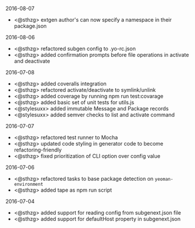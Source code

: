 2016-08-07
- <@sthzg> extgen author's can now specify a namespace in their package.json

2016-08-06
- <@sthzg> refactored subgen config to .yo-rc.json
- <@sthzg> added confirmation prompts before file operations in activate and deactivate

2016-07-08
- <@sthzg> added coveralls integration
- <@sthzg> refactored activate/deactivate to symlink/unlink
- <@sthzg> added coverage by running npm run test:covarage
- <@sthzg> added basic set of unit tests for utils.js
- <@stylesuxx> added immutable Message and Package records
- <@stylesuxx> added semver checks to list and activate command

2016-07-07
- <@sthzg> refactored test runner to Mocha
- <@sthzg> updated code styling in generator code to become refactoring-friendly
- <@sthzg> fixed prioritization of CLI option over config value

2016-07-06
- <@sthzg> refactored tasks to base package detection on `yeoman-environment`
- <@sthzg> added tape as npm run script

2016-07-04
- <@sthzg> added support for reading config from subgenext.json file
- <@sthzg> added support for defaultHost property in subgenext.json
